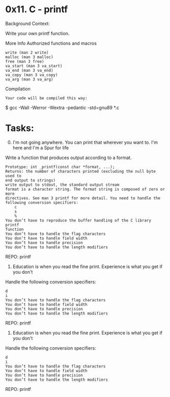 0x11. C - printf
===============

Background Context:

Write your own printf function.

More Info
Authorized functions and macros

    write (man 2 write)
    malloc (man 3 malloc)
    free (man 3 free)
    va_start (man 3 va_start)
    va_end (man 3 va_end)
    va_copy (man 3 va_copy)
    va_arg (man 3 va_arg)

Compilation

    Your code will be compiled this way:

$ gcc -Wall -Werror -Wextra -pedantic -std=gnu89 *.c



Tasks:
=====
0. I'm not going anywhere. You can print that wherever you want to. 
I'm here and I'm a Spur for life

Write a function that produces output according to a format.

    Prototype: int _printf(const char *format, ...);
    Returns: the number of characters printed (excluding the null byte used to 
    end output to strings)
    write output to stdout, the standard output stream
    format is a character string. The format string is composed of zero or more
    directives. See man 3 printf for more detail. You need to handle the 
    following conversion specifiers:
        c
        s
        %
    You don’t have to reproduce the buffer handling of the C library printf 
    function
    You don’t have to handle the flag characters
    You don’t have to handle field width
    You don’t have to handle precision
    You don’t have to handle the length modifiers

REPO: printf




1. Education is when you read the fine print. Experience is what you get if 
   you don't

Handle the following conversion specifiers:

    d
    i
    You don’t have to handle the flag characters
    You don’t have to handle field width
    You don’t have to handle precision
    You don’t have to handle the length modifiers

REPO: printf




1. Education is when you read the fine print. Experience is what you get if 
you don't

Handle the following conversion specifiers:

    d
    i
    You don’t have to handle the flag characters
    You don’t have to handle field width
    You don’t have to handle precision
    You don’t have to handle the length modifiers

REPO: printf


